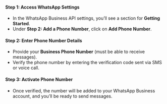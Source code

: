 <!-- ### **Adding a Phone Number** -->

#### Step 1: Access WhatsApp Settings
- In the WhatsApp Business API settings, you’ll see a section for **Getting Started**.
- Under **Step 2: Add a Phone Number**, click on **Add Phone Number**.

#### Step 2: Enter Phone Number Details
- Provide your **Business Phone Number** (must be able to receive messages).
- Verify the phone number by entering the verification code sent via SMS or voice call.

#### Step 3: Activate Phone Number
- Once verified, the number will be added to your WhatsApp Business account, and you’ll be ready to send messages.